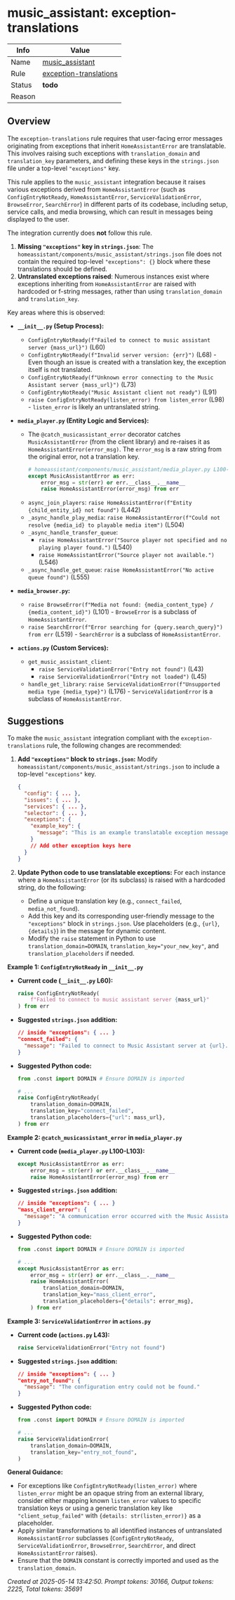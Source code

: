 # music_assistant: exception-translations

| Info   | Value                                                                    |
|--------|--------------------------------------------------------------------------|
| Name   | [music_assistant](https://www.home-assistant.io/integrations/music_assistant/) |
| Rule   | [exception-translations](https://developers.home-assistant.io/docs/core/integration-quality-scale/rules/exception-translations)                                                     |
| Status | **todo**                                                                 |
| Reason |                                                                          |

## Overview

The `exception-translations` rule requires that user-facing error messages originating from exceptions that inherit `HomeAssistantError` are translatable. This involves raising such exceptions with `translation_domain` and `translation_key` parameters, and defining these keys in the `strings.json` file under a top-level `"exceptions"` key.

This rule applies to the `music_assistant` integration because it raises various exceptions derived from `HomeAssistantError` (such as `ConfigEntryNotReady`, `HomeAssistantError`, `ServiceValidationError`, `BrowseError`, `SearchError`) in different parts of its codebase, including setup, service calls, and media browsing, which can result in messages being displayed to the user.

The integration currently does **not** follow this rule.
1.  **Missing `"exceptions"` key in `strings.json`**: The `homeassistant/components/music_assistant/strings.json` file does not contain the required top-level `"exceptions": {}` block where these translations should be defined.
2.  **Untranslated exceptions raised**: Numerous instances exist where exceptions inheriting from `HomeAssistantError` are raised with hardcoded or f-string messages, rather than using `translation_domain` and `translation_key`.

Key areas where this is observed:

*   **`__init__.py` (Setup Process):**
    *   `ConfigEntryNotReady(f"Failed to connect to music assistant server {mass_url}")` (L60)
    *   `ConfigEntryNotReady(f"Invalid server version: {err}")` (L68) - Even though an issue is created with a translation key, the exception itself is not translated.
    *   `ConfigEntryNotReady(f"Unknown error connecting to the Music Assistant server {mass_url}")` (L73)
    *   `ConfigEntryNotReady("Music Assistant client not ready")` (L91)
    *   `raise ConfigEntryNotReady(listen_error) from listen_error` (L98) - `listen_error` is likely an untranslated string.

*   **`media_player.py` (Entity Logic and Services):**
    *   The `@catch_musicassistant_error` decorator catches `MusicAssistantError` (from the client library) and re-raises it as `HomeAssistantError(error_msg)`. The `error_msg` is a raw string from the original error, not a translation key.
        ```python
        # homeassistant/components/music_assistant/media_player.py L100-L103
        except MusicAssistantError as err:
            error_msg = str(err) or err.__class__.__name__
            raise HomeAssistantError(error_msg) from err
        ```
    *   `async_join_players`: `raise HomeAssistantError(f"Entity {child_entity_id} not found")` (L442)
    *   `_async_handle_play_media`: `raise HomeAssistantError(f"Could not resolve {media_id} to playable media item")` (L504)
    *   `_async_handle_transfer_queue`:
        *   `raise HomeAssistantError("Source player not specified and no playing player found.")` (L540)
        *   `raise HomeAssistantError("Source player not available.")` (L546)
    *   `_async_handle_get_queue`: `raise HomeAssistantError("No active queue found")` (L555)

*   **`media_browser.py`:**
    *   `raise BrowseError(f"Media not found: {media_content_type} / {media_content_id}")` (L101) - `BrowseError` is a subclass of `HomeAssistantError`.
    *   `raise SearchError(f"Error searching for {query.search_query}") from err` (L519) - `SearchError` is a subclass of `HomeAssistantError`.

*   **`actions.py` (Custom Services):**
    *   `get_music_assistant_client`:
        *   `raise ServiceValidationError("Entry not found")` (L43)
        *   `raise ServiceValidationError("Entry not loaded")` (L45)
    *   `handle_get_library`: `raise ServiceValidationError(f"Unsupported media type {media_type}")` (L176) - `ServiceValidationError` is a subclass of `HomeAssistantError`.

## Suggestions

To make the `music_assistant` integration compliant with the `exception-translations` rule, the following changes are recommended:

1.  **Add `"exceptions"` block to `strings.json`:**
    Modify `homeassistant/components/music_assistant/strings.json` to include a top-level `"exceptions"` key.

    ```json
    {
      "config": { ... },
      "issues": { ... },
      "services": { ... },
      "selector": { ... },
      "exceptions": {
        "example_key": {
          "message": "This is an example translatable exception message with a placeholder: {placeholder_name}."
        }
        // Add other exception keys here
      }
    }
    ```

2.  **Update Python code to use translatable exceptions:**
    For each instance where a `HomeAssistantError` (or its subclass) is raised with a hardcoded string, do the following:
    *   Define a unique translation key (e.g., `connect_failed`, `media_not_found`).
    *   Add this key and its corresponding user-friendly message to the `"exceptions"` block in `strings.json`. Use placeholders (e.g., `{url}`, `{details}`) in the message for dynamic content.
    *   Modify the `raise` statement in Python to use `translation_domain=DOMAIN`, `translation_key="your_new_key"`, and `translation_placeholders` if needed.

**Example 1: `ConfigEntryNotReady` in `__init__.py`**

*   **Current code (`__init__.py` L60):**
    ```python
    raise ConfigEntryNotReady(
        f"Failed to connect to music assistant server {mass_url}"
    ) from err
    ```

*   **Suggested `strings.json` addition:**
    ```json
    // inside "exceptions": { ... }
    "connect_failed": {
      "message": "Failed to connect to Music Assistant server at {url}."
    }
    ```

*   **Suggested Python code:**
    ```python
    from .const import DOMAIN # Ensure DOMAIN is imported

    # ...
    raise ConfigEntryNotReady(
        translation_domain=DOMAIN,
        translation_key="connect_failed",
        translation_placeholders={"url": mass_url},
    ) from err
    ```

**Example 2: `@catch_musicassistant_error` in `media_player.py`**

*   **Current code (`media_player.py` L100-L103):**
    ```python
    except MusicAssistantError as err:
        error_msg = str(err) or err.__class__.__name__
        raise HomeAssistantError(error_msg) from err
    ```

*   **Suggested `strings.json` addition:**
    ```json
    // inside "exceptions": { ... }
    "mass_client_error": {
      "message": "A communication error occurred with the Music Assistant server: {details}"
    }
    ```

*   **Suggested Python code:**
    ```python
    from .const import DOMAIN # Ensure DOMAIN is imported

    # ...
    except MusicAssistantError as err:
        error_msg = str(err) or err.__class__.__name__
        raise HomeAssistantError(
            translation_domain=DOMAIN,
            translation_key="mass_client_error",
            translation_placeholders={"details": error_msg},
        ) from err
    ```

**Example 3: `ServiceValidationError` in `actions.py`**

*   **Current code (`actions.py` L43):**
    ```python
    raise ServiceValidationError("Entry not found")
    ```

*   **Suggested `strings.json` addition:**
    ```json
    // inside "exceptions": { ... }
    "entry_not_found": {
      "message": "The configuration entry could not be found."
    }
    ```

*   **Suggested Python code:**
    ```python
    from .const import DOMAIN # Ensure DOMAIN is imported

    # ...
    raise ServiceValidationError(
        translation_domain=DOMAIN,
        translation_key="entry_not_found",
    )
    ```

**General Guidance:**
*   For exceptions like `ConfigEntryNotReady(listen_error)` where `listen_error` might be an opaque string from an external library, consider either mapping known `listen_error` values to specific translation keys or using a generic translation key like `"client_setup_failed"` with `{details: str(listen_error)}` as a placeholder.
*   Apply similar transformations to all identified instances of untranslated `HomeAssistantError` subclasses (`ConfigEntryNotReady`, `ServiceValidationError`, `BrowseError`, `SearchError`, and direct `HomeAssistantError` raises).
*   Ensure that the `DOMAIN` constant is correctly imported and used as the `translation_domain`.

_Created at 2025-05-14 13:42:50. Prompt tokens: 30166, Output tokens: 2225, Total tokens: 35691_
